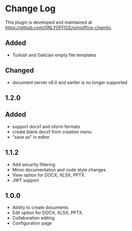 # Change Log

This plugin is developed and maintained at https://github.com/ONLYOFFICE/onlyoffice-chamilo.

## Added
- Turkish and Galician empty file templates

## Changed
- document server v6.0 and earlier is no longer supported

## 1.2.0
## Added
- support docxf and oform formats
- create blank docxf from creation menu
- "save as" in editor

## 1.1.2
- Add security filtering
- Minor documentation and code style changes
- View option for DOCX, XLSX, PPTX.
- JWT support

## 1.0.0
- Ability to create documents
- Edit option for DOCX, XLSX, PPTX.
- Collaboration editing
- Configuration page
